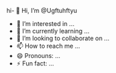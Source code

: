 hi- 👋 Hi, I’m @Ugftuhftyu
- 👀 I’m interested in ...
- 🌱 I’m currently learning ...
- 💞️ I’m looking to collaborate on ...
- 📫 How to reach me ...
- 😄 Pronouns: ...
- ⚡ Fun fact: ...

<!---
Ugftuhftyu/Ugftuhftyu is a ✨ special ✨ repository because its `README.md` (this file) appears on your GitHub profile.
You can click the Preview link to take a look at your changes.
--->
